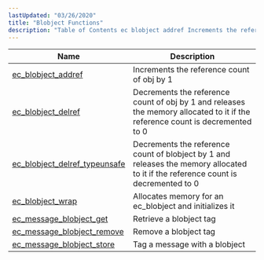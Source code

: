 ```yaml
---
lastUpdated: "03/26/2020"
title: "Blobject Functions"
description: "Table of Contents ec blobject addref Increments the reference count of obj by 1 ec blobject delref Decrements the reference count of obj by 1 and releases the memory allocated to it if the reference count is decremented to 0 ec blobject delref typeunsafe Decrements the reference count of blobject..."
---
```



| Name                                                                                                                      | Description                                                                                                                        |
|---------------------------------------------------------------------------------------------------------------------------|------------------------------------------------------------------------------------------------------------------------------------|
| [ec_blobject_addref](/momentum/3/3-api/apis-ec-blobject-addref)                       | Increments the reference count of obj by 1                                                                                         |
| [ec_blobject_delref](/momentum/3/3-api/apis-ec-blobject-delref)                       | Decrements the reference count of obj by 1 and releases the memory allocated to it if the reference count is decremented to 0      |
| [ec_blobject_delref_typeunsafe](/momentum/3/3-api/apis-ec-blobject-delref-typeunsafe) | Decrements the reference count of blobject by 1 and releases the memory allocated to it if the reference count is decremented to 0 |
| [ec_blobject_wrap](/momentum/3/3-api/apis-ec-blobject-wrap)                           | Allocates memory for an ec_blobject and initializes it                                                                             |
| [ec_message_blobject_get](/momentum/3/3-api/apis-ec-message-blobject-get)             | Retrieve a blobject tag                                                                                                            |
| [ec_message_blobject_remove](/momentum/3/3-api/apis-ec-message-blobject-remove)       | Remove a blobject tag                                                                                                              |
| [ec_message_blobject_store](/momentum/3/3-api/apis-ec-message-blobject-store)         | Tag a message with a blobject                                                                                                      |
